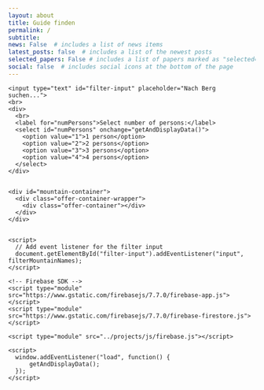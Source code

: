 ```yaml
---
layout: about
title: Guide finden
permalink: /
subtitle:
news: False  # includes a list of news items
latest_posts: false  # includes a list of the newest posts
selected_papers: False # includes a list of papers marked as "selected={true}"
social: false  # includes social icons at the bottom of the page
---
```


<html>
  <head>
    <title>Bergführer finden</title>
    <link rel="stylesheet" type="text/css" href="../projects/css/style.css">
  </head>

  <script type="text/javascript" src="../projects/js/functions.js"></script>

  <body>

    <input type="text" id="filter-input" placeholder="Nach Berg suchen...">
    <br>
    <div>
      <br>
      <label for="numPersons">Select number of persons:</label>
      <select id="numPersons" onchange="getAndDisplayData()">
        <option value="1">1 person</option>
        <option value="2">2 persons</option>
        <option value="3">3 persons</option>
        <option value="4">4 persons</option>
      </select>
    </div>


    <div id="mountain-container">
      <div class="offer-container-wrapper">
        <div class="offer-container"></div>
      </div>
    </div>


    <script>
      // Add event listener for the filter input
      document.getElementById("filter-input").addEventListener("input", filterMountainNames);
    </script>

    <!-- Firebase SDK -->
    <script type="module" src="https://www.gstatic.com/firebasejs/7.7.0/firebase-app.js"></script>
    <script type="module" src="https://www.gstatic.com/firebasejs/7.7.0/firebase-firestore.js"></script>

    <script type="module" src="../projects/js/firebase.js"></script>

    <script>
      window.addEventListener("load", function() {
          getAndDisplayData();
      });
    </script>
  </body>
</html>